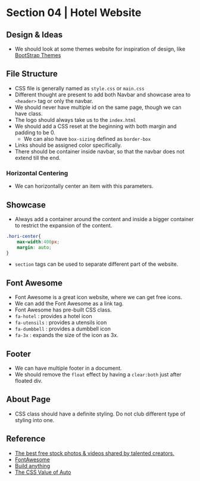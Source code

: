 # Section 04 | Hotel Website #

## Design & Ideas ##

* We should look at some themes website for inspiration of design, like [BootStrap Themes](https://themes.getbootstrap.com/)


## File Structure  ##
* CSS file is generally named as `style.css` or `main.css`
* Different thought are present to add both Navbar and showcase area to `<header>` tag or only the navbar.
* We should never have multiple id on the same page, though we can have class.
* The logo should always take us to the `index.html`
* We should add a CSS reset at the beginning with both margin and padding to be 0.
    * We can also have `box-sizing` defined as `border-box`
* Links should be assigned color specifically.
* There should be container inside navbar, so that the navbar does not extend till the end.

### Horizontal Centering ###
* We can horizontally center an item with this parameters.

## Showcase ##
* Always add a container around the content and inside a bigger container to restrict the expansion of the content.

````css
.hori-center{
    max-width:400px;
    margin: auto;
}
````

* `section` tags can be used to separate different part of the website.


## Font Awesome ##
* Font Awesome is a great icon website, where we can get free icons.
* We can add the Font Awesome as a link tag.
* Font Awesome has pre-built CSS class.
* `fa-hotel` : provides a hotel icon
* `fa-utensils` : provides a utensils icon
* `fa-dumbbell` : provides a dumbbell icon
* `fa-3x` : expands the size of the icon as 3x.

## Footer ##
* We can have multiple footer in a document.
* We should remove the `float` effect by having a `clear:both` just after floated div.


## About Page ##
* CSS class should have a definite styling. Do not club different type of styling into one.


## Reference ##
* [The best free stock photos & videos shared by talented creators.](https://www.pexels.com/)
* [FontAwesome](https://fontawesome.com/)
* [Build anything ](https://themes.getbootstrap.com/)
* [The CSS Value of Auto ](https://www.youtube.com/watch?v=1vl3LrEwqpE)